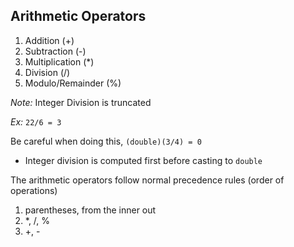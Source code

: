 ## Arithmetic Operators
1. Addition (+)
2. Subtraction (-)
3. Multiplication (*)
4. Division (/)
5. Modulo/Remainder (%)

*Note:* Integer Division is truncated

*Ex:* `22/6 = 3`

Be careful when doing this, `(double)(3/4) = 0`
- Integer division is computed first before casting to `double`

The arithmetic operators follow normal precedence rules (order of operations)

1. parentheses, from the inner out
2. *, /, %
3. +, -


